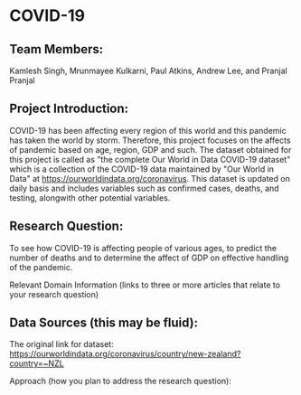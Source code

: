 # COVID-19 
## Team Members: 
Kamlesh Singh, Mrunmayee Kulkarni, Paul Atkins, Andrew Lee, and Pranjal Pranjal

## Project Introduction:

COVID-19 has been affecting every region of this world and this pandemic has taken the world by storm. Therefore, this project focuses on the affects of pandemic based on age, region, GDP and such. The dataset obtained for this project is called as "the complete Our World in Data COVID-19 dataset" which is a collection of the COVID-19 data maintained by "Our World in Data" at https://ourworldindata.org/coronavirus. This dataset is updated on daily basis and includes variables such as confirmed cases, deaths, and testing, alongwith other potential variables. 

## Research Question:
To see how COVID-19 is affecting people of various ages, to predict the number of deaths and to determine the affect of GDP on effective handling of the pandemic.

Relevant Domain Information (links to three or more articles that relate to your research question)

## Data Sources (this may be fluid): 
The original link for dataset: https://ourworldindata.org/coronavirus/country/new-zealand?country=~NZL 

Approach (how you plan to address the research question):

     Data understanding and EDA

     Date Preparation

     Machine Learning (if applicable - supervised, unsupervised)

     Evaluation

Known Issues (problems with predictors, reporting, bias, etc.) - this will develop over time

Conclusion
